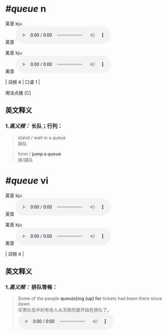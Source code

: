# ***\#queue*** n
英音 kjuː  
英音
<audio src="./media/queue-B.aac" controls="controls"></audio>

美音 kjuː  
美音
<audio src="./media/queue.aac" controls="controls"></audio>



| 词频 4 | 口语 1 |  

用法点拨  [C]

英文释义
---
### 1.*高义频：* **长队；行列：**  

 > stand / wait in a queue  
 > 排队    

 > form / **jump a queue**  
 > 排/插队    


# ***\#queue*** vi
英音 kjuː  
英音
<audio src="./media/queue-B.aac" controls="controls"></audio>

美音 kjuː  
美音
<audio src="./media/queue.aac" controls="controls"></audio>



| 词频 4 |  

英文释义
---
### 1.*高义频：* **排队等候：**  

 > Some of the people **queu(e)ing (up) for** tickets had been there since dawn.  
 > 买票队伍中的有些人从天刚亮就开始在排队了。    
<audio src="./media/Some of the people queueing up_AAC.aac" controls="controls"></audio>


